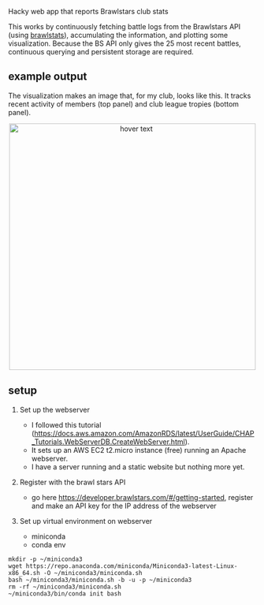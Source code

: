 

Hacky web app that reports Brawlstars club stats

This works by continuously fetching battle logs from the Brawlstars API (using [brawlstats](https://github.com/SharpBit/brawlstats)), accumulating the information, and plotting some visualization. Because the BS API only gives the 25 most recent battles, continuous querying and persistent storage are required.

## example output
The visualization makes an image that, for my club, looks like this. It tracks recent activity of members (top panel) and club league tropies (bottom panel). 
<p align="center">
  <img src="http://ec2-3-142-238-38.us-east-2.compute.amazonaws.com/plot-7day-battles.png" width="500" title="hover text">
</p>


## setup
1. Set up the webserver
    - I followed this tutorial (https://docs.aws.amazon.com/AmazonRDS/latest/UserGuide/CHAP_Tutorials.WebServerDB.CreateWebServer.html).
    - It sets up an AWS EC2 t2.micro instance (free) running an Apache webserver.
    - I have a server running and a static website but nothing more yet.

2. Register with the brawl stars API
    - go here https://developer.brawlstars.com/#/getting-started, register and make an API key for the IP address of the webserver

3. Set up virtual environment on webserver
    - miniconda
    - conda env


```
mkdir -p ~/miniconda3
wget https://repo.anaconda.com/miniconda/Miniconda3-latest-Linux-x86_64.sh -O ~/miniconda3/miniconda.sh
bash ~/miniconda3/miniconda.sh -b -u -p ~/miniconda3
rm -rf ~/miniconda3/miniconda.sh
~/miniconda3/bin/conda init bash
```
